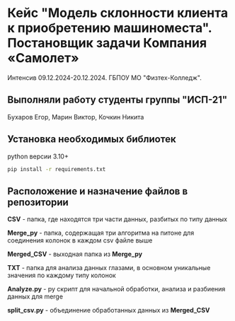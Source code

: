 # Кейс "Модель склонности клиента к приобретению машиноместа". Постановщик задачи Компания «Самолет»

Интенсив 09.12.2024-20.12.2024. ГБПОУ МО "Физтех-Колледж".

## Выполняли работу студенты группы "ИСП-21"

Бухаров Егор, Марин Виктор, Кочкин Никита

## Установка необходимых библиотек

python версии 3.10+

```bash
pip install -r requirements.txt
```

## Расположение и назначение файлов в репозитории

**CSV** - папка, где находятся три части данных, разбитых по типу данных

**Merge_py** - папка, содержащая три алгоритма на питоне для соединения колонок в каждом csv файле выше

**Merged_CSV** - выходная папка из **Merge_py**

**TXT** - папка для анализа данных глазами, в основном уникальные значения по каждому типу колонок

**Analyze.py** - py скрипт для начальной обработки, анализа и разбиения данных для merge

**split_csv.py** - объединение обработанных данных из **Merged_CSV**
